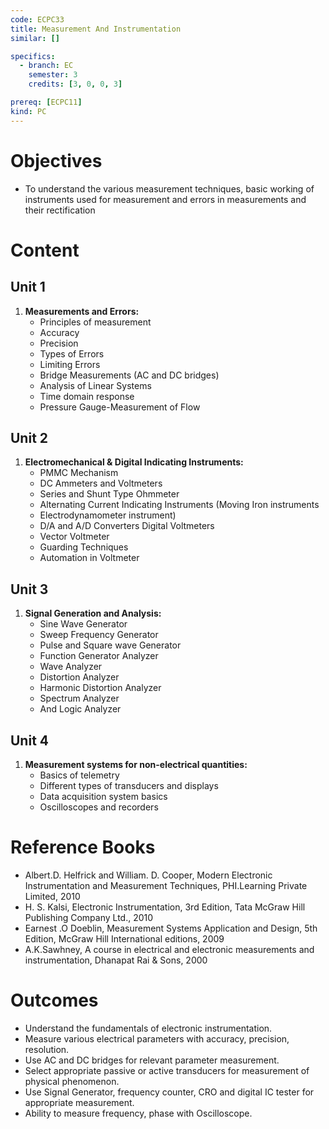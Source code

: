```yaml
---
code: ECPC33
title: Measurement And Instrumentation
similar: []

specifics:
  - branch: EC
    semester: 3
    credits: [3, 0, 0, 3]

prereq: [ECPC11]
kind: PC
---
```


# Objectives

- To understand the various measurement techniques, basic working of instruments used for measurement and errors in measurements and their rectification

# Content

## Unit 1

1. **Measurements and Errors:**
   - Principles of measurement
   - Accuracy
   - Precision
   - Types of Errors
   - Limiting Errors
   - Bridge Measurements (AC and DC bridges)
   - Analysis of Linear Systems
   - Time domain response
   - Pressure Gauge-Measurement of Flow

## Unit 2

1. **Electromechanical & Digital Indicating Instruments:**
   - PMMC Mechanism
   - DC Ammeters and Voltmeters
   - Series and Shunt Type Ohmmeter
   - Alternating Current Indicating Instruments (Moving Iron instruments
   - Electrodynamometer instrument)
   - D/A and A/D Converters Digital Voltmeters
   - Vector Voltmeter
   - Guarding Techniques
   - Automation in Voltmeter

## Unit 3

1. **Signal Generation and Analysis:**
   - Sine Wave Generator
   - Sweep Frequency Generator
   - Pulse and Square wave Generator
   - Function Generator Analyzer
   - Wave Analyzer
   - Distortion Analyzer
   - Harmonic Distortion Analyzer
   - Spectrum Analyzer
   - And Logic Analyzer

## Unit 4

1. **Measurement systems for non-electrical quantities:**
   - Basics of telemetry
   - Different types of transducers and displays
   - Data acquisition system basics
   - Oscilloscopes and recorders

# Reference Books

- Albert.D. Helfrick and William. D. Cooper, Modern Electronic Instrumentation and Measurement Techniques, PHI.Learning Private Limited, 2010
- H. S. Kalsi, Electronic Instrumentation, 3rd Edition, Tata McGraw Hill Publishing Company Ltd., 2010
- Earnest .O Doeblin, Measurement Systems Application and Design, 5th Edition, McGraw Hill International editions, 2009
- A.K.Sawhney, A course in electrical and electronic measurements and instrumentation, Dhanapat Rai & Sons, 2000

# Outcomes

- Understand the fundamentals of electronic instrumentation.
- Measure various electrical parameters with accuracy, precision, resolution.
- Use AC and DC bridges for relevant parameter measurement.
- Select appropriate passive or active transducers for measurement of physical phenomenon.
- Use Signal Generator, frequency counter, CRO and digital IC tester for appropriate measurement.
- Ability to measure frequency, phase with Oscilloscope.

